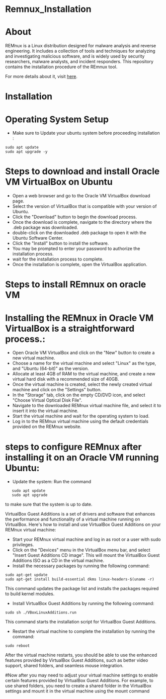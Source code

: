 # Remnux_Installation

# About
REMnux is a Linux distribution designed for malware analysis and reverse engineering. It includes a collection of tools and techniques for analyzing and investigating malicious software, and is widely used by security researchers, malware analysts, and incident responders.
This repository contains the installation procedure of the REmnux tool.

For more details about it, visit [here](https://docs.remnux.org/).

# Installation

# Operating System Setup

- Make sure to Update your ubuntu system before proceeding installation :
```
sudo apt update
sudo apt upgrade -y
```
# Steps to download and install Oracle VM VirtualBox on Ubuntu
- Open a web browser and go to the Oracle VM VirtualBox download page.
- Select the version of VirtualBox that is compatible with your version of Ubuntu.
- Click the "Download" button to begin the download process.
- Once the download is complete, navigate to the directory where the .deb package was downloaded.
- double-click on the downloaded .deb package to open it with the Ubuntu Software Center.
- Click the "Install" button to install the software.
- You may be prompted to enter your password to authorize the installation process.
- wait for the installation process to complete.
- Once the installation is complete, open the VirtualBox application.

# Steps to install REmnux on oracle VM 
# Installing the REMnux in Oracle VM VirtualBox is a straightforward process.:

- Open Oracle VM VirtualBox and click on the "New" button to create a new virtual machine.
- Choose a name for the virtual machine and select "Linux" as the type, and "Ubuntu (64-bit)" as the version.
- Allocate at least 4GB of RAM to the virtual machine, and create a new virtual hard disk with a recommended size of 40GB.
- Once the virtual machine is created, select the newly created virtual machine and click on the "Settings" button.
- In the "Storage" tab, click on the empty CD/DVD icon, and select "Choose Virtual Optical Disk File".
- Navigate to the downloaded REMnux virtual machine file, and select it to insert it into the virtual machine.
- Start the virtual machine and wait for the operating system to load.
- Log in to the REMnux virtual machine using the default credentials provided on the REMnux website.

# steps to configure REMnux after installing it on an Oracle VM running Ubuntu:
- Update the system: Run the command 
```
   sudo apt update 
   sudo apt upgrade 
``` 
to make sure that the system is up to date.

VirtualBox Guest Additions is a set of drivers and software that enhances the performance and functionality of a virtual machine running on VirtualBox. Here's how to install and use VirtualBox Guest Additions on your REMnux virtual machine:
- Start your REMnux virtual machine and log in as root or a user with sudo privileges.
- Click on the "Devices" menu in the VirtualBox menu bar, and select "Insert Guest Additions CD image". This will mount the VirtualBox Guest Additions ISO as a CD in   the virtual machine.
- Install the necessary packages by running the following command:
```
sudo apt-get update
sudo apt-get install build-essential dkms linux-headers-$(uname -r)
```
This command updates the package list and installs the packages required to build kernel modules.
- Install VirtualBox Guest Additions by running the following command:
```
sudo sh ./VBoxLinuxAdditions.run
```
This command starts the installation script for VirtualBox Guest Additions.

- Restart the virtual machine to complete the installation by running the command:
```
sudo reboot
```
After the virtual machine restarts, you should be able to use the enhanced features provided by VirtualBox Guest Additions, such as better video support, shared folders, and seamless mouse integration.


#Now after you may need to adjust your virtual machine settings to enable certain features provided by VirtualBox Guest Additions. 
For example, to use shared folders, you need to create a shared folder in the VirtualBox settings and mount it in the virtual machine using the mount command
